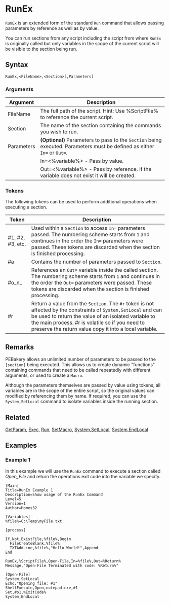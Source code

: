 # RunEx

`RunEx` is an extended form of the standard `Run` command that allows passing parameters by reference as well as by value.

You can run sections from any script including the script from where `RunEx` is originally called but only variables in the scope of the current script will be visible to the section being run.

## Syntax

```pebakery
RunEx,<FileName>,<Section>[,Parameters]
```

### Arguments

| Argument | Description |
| --- | --- |
| FileName | The full path of the script. Hint: Use %ScriptFile% to reference the current script. |
| Section | The name of the section containing the commands you wish to run. |
| Parameters | **(Optional)** Parameters to pass to the `Section` being executed. Parameters must be defined as either `In=` or `Out=`. |
|| In=<%variable%> - Pass by value. |
|| Out=<%variable%> - Pass by reference. If the variable does not exist it will be created. | 

### Tokens

The following tokens can be used to perform additional operations when executing a section.

| Token | Description |
| --- | --- |
| #1, #2, #3, etc. | Used within a `Section` to access `In=` parameters passed. The numbering scheme starts from `1` and continues in the order the `In=` parameters were passed. These tokens are discarded when the section is finished processing. |
| #a | Contains the number of parameters passed to `Section`. |
| #o_n_ | References an `Out=` variable inside the called section. The numbering scheme starts from `1` and continues in the order the `Out=` parameters were passed. These tokens are discarded when the section is finished processing. |
| #r | Return a value from the `Section`. The `#r` token is not affected by the constraints of `System,SetLocal` and can be used to return the value of an isolated variable to the main process. #r is volatile so if you need to preserve the return value copy it into a local variable. |

## Remarks

PEBakery allows an unlimited number of parameters to be passed to the `[section]` being executed. This allows us to create dynamic "functions" containing commands that need to be called repeatedly with different arguments, or used to create a `Macro`.

Although the parameters themselves are passed by value using tokens, all variables are in the scope of the entire script, so the original values can modified by referencing them by name. If required, you can use the `System,SetLocal` command to isolate variables inside the running section.

## Related

[GetParam](../../Commands/Control/GetParam.md), [Exec](./Exec.md), [Run](./Run.md), [SetMacro](../../Commands/Control/SetMacro.md), [System,SetLocal](../../Commands/System/SetLocal.md), [System,EndLocal](../../Commands/System/EndLocal.md)

## Examples

### Example 1

In this example we will use the `RunEx` command to execute a section called _Open_File_ and return the operations exit code into the variable we specify.

```pebakery
[Main]
Title=RunEx Example 1
Description=Show usage of the RunEx Command
Level=5
Version=1
Author=Homes32

[Variables]
%file%=C:\Temp\myFile.txt

[process]

If,Not,ExistFile,%file%,Begin
  FileCreateBlank,%file%
  TXTAddLine,%file%,"Hello World!",Append
End

RunEx,%ScriptFile%,Open-File,In=%file%,Out=%Return%
Message,"Open-File Terminated with code: %Return%"

[Open-File]
System,SetLocal
Echo,"Opening file: #1"
ShellExecute,Open,notepad.exe,#1
Set,#o1,%ExitCode%
System,EndLocal
```